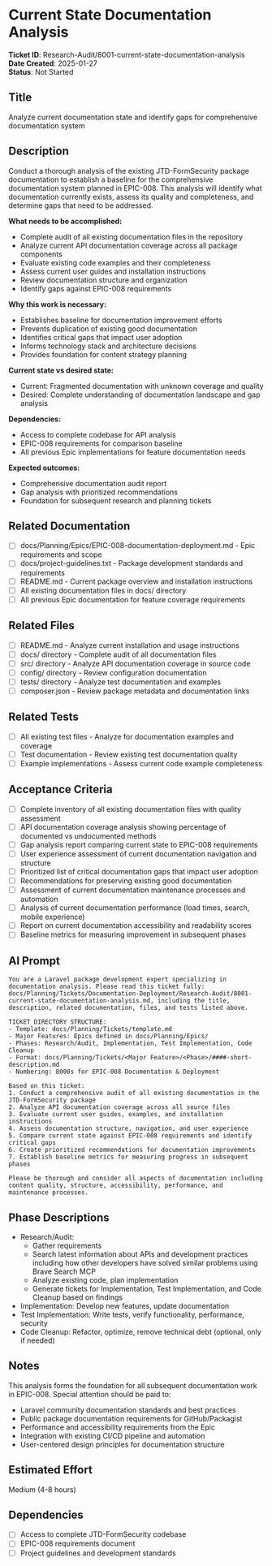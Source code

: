 # Current State Documentation Analysis

**Ticket ID**: Research-Audit/8001-current-state-documentation-analysis  
**Date Created**: 2025-01-27  
**Status**: Not Started

## Title
Analyze current documentation state and identify gaps for comprehensive documentation system

## Description
Conduct a thorough analysis of the existing JTD-FormSecurity package documentation to establish a baseline for the comprehensive documentation system planned in EPIC-008. This analysis will identify what documentation currently exists, assess its quality and completeness, and determine gaps that need to be addressed.

**What needs to be accomplished:**
- Complete audit of all existing documentation files in the repository
- Analyze current API documentation coverage across all package components
- Evaluate existing code examples and their completeness
- Assess current user guides and installation instructions
- Review documentation structure and organization
- Identify gaps against EPIC-008 requirements

**Why this work is necessary:**
- Establishes baseline for documentation improvement efforts
- Prevents duplication of existing good documentation
- Identifies critical gaps that impact user adoption
- Informs technology stack and architecture decisions
- Provides foundation for content strategy planning

**Current state vs desired state:**
- Current: Fragmented documentation with unknown coverage and quality
- Desired: Complete understanding of documentation landscape and gap analysis

**Dependencies:**
- Access to complete codebase for API analysis
- EPIC-008 requirements for comparison baseline
- All previous Epic implementations for feature documentation needs

**Expected outcomes:**
- Comprehensive documentation audit report
- Gap analysis with prioritized recommendations
- Foundation for subsequent research and planning tickets

## Related Documentation
- [ ] docs/Planning/Epics/EPIC-008-documentation-deployment.md - Epic requirements and scope
- [ ] docs/project-guidelines.txt - Package development standards and requirements
- [ ] README.md - Current package overview and installation instructions
- [ ] All existing documentation files in docs/ directory
- [ ] All previous Epic documentation for feature coverage requirements

## Related Files
- [ ] README.md - Analyze current installation and usage instructions
- [ ] docs/ directory - Complete audit of all documentation files
- [ ] src/ directory - Analyze API documentation coverage in source code
- [ ] config/ directory - Review configuration documentation
- [ ] tests/ directory - Analyze test documentation and examples
- [ ] composer.json - Review package metadata and documentation links

## Related Tests
- [ ] All existing test files - Analyze for documentation examples and coverage
- [ ] Test documentation - Review existing test documentation quality
- [ ] Example implementations - Assess current code example completeness

## Acceptance Criteria
- [ ] Complete inventory of all existing documentation files with quality assessment
- [ ] API documentation coverage analysis showing percentage of documented vs undocumented methods
- [ ] Gap analysis report comparing current state to EPIC-008 requirements
- [ ] User experience assessment of current documentation navigation and structure
- [ ] Prioritized list of critical documentation gaps that impact user adoption
- [ ] Recommendations for preserving existing good documentation
- [ ] Assessment of current documentation maintenance processes and automation
- [ ] Analysis of current documentation performance (load times, search, mobile experience)
- [ ] Report on current documentation accessibility and readability scores
- [ ] Baseline metrics for measuring improvement in subsequent phases

## AI Prompt
```
You are a Laravel package development expert specializing in documentation analysis. Please read this ticket fully: docs/Planning/Tickets/Documentation-Deployment/Research-Audit/8001-current-state-documentation-analysis.md, including the title, description, related documentation, files, and tests listed above.

TICKET DIRECTORY STRUCTURE:
- Template: docs/Planning/Tickets/template.md
- Major Features: Epics defined in docs/Planning/Epics/
- Phases: Research/Audit, Implementation, Test Implementation, Code Cleanup
- Format: docs/Planning/Tickets/<Major Feature>/<Phase>/####-short-description.md
- Numbering: 8000s for EPIC-008 Documentation & Deployment

Based on this ticket:
1. Conduct a comprehensive audit of all existing documentation in the JTD-FormSecurity package
2. Analyze API documentation coverage across all source files
3. Evaluate current user guides, examples, and installation instructions
4. Assess documentation structure, navigation, and user experience
5. Compare current state against EPIC-008 requirements and identify critical gaps
6. Create prioritized recommendations for documentation improvements
7. Establish baseline metrics for measuring progress in subsequent phases

Please be thorough and consider all aspects of documentation including content quality, structure, accessibility, performance, and maintenance processes.
```

## Phase Descriptions
- Research/Audit: 
  - Gather requirements
  - Search latest information about APIs and development practices including how other developers have solved similar problems using Brave Search MCP
  - Analyze existing code, plan implementation
  - Generate tickets for Implementation, Test Implementation, and Code Cleanup based on findings
- Implementation: Develop new features, update documentation
- Test Implementation: Write tests, verify functionality, performance, security
- Code Cleanup: Refactor, optimize, remove technical debt (optional, only if needed)

## Notes
This analysis forms the foundation for all subsequent documentation work in EPIC-008. Special attention should be paid to:
- Laravel community documentation standards and best practices
- Public package documentation requirements for GitHub/Packagist
- Performance and accessibility requirements from the Epic
- Integration with existing CI/CD pipeline and automation
- User-centered design principles for documentation structure

## Estimated Effort
Medium (4-8 hours)

## Dependencies
- [ ] Access to complete JTD-FormSecurity codebase
- [ ] EPIC-008 requirements document
- [ ] Project guidelines and development standards
